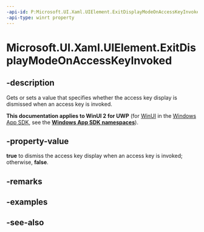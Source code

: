 ```yaml
---
-api-id: P:Microsoft.UI.Xaml.UIElement.ExitDisplayModeOnAccessKeyInvoked
-api-type: winrt property
---
```


<!-- Property syntax
public bool ExitDisplayModeOnAccessKeyInvoked { get;  set; }
-->

# Microsoft.UI.Xaml.UIElement.ExitDisplayModeOnAccessKeyInvoked

## -description
Gets or sets a value that specifies whether the access key display is dismissed when an access key is invoked.

**This documentation applies to WinUI 2 for UWP** (for [WinUI](/windows/apps/winui/winui3/) in the [Windows App SDK](/windows/apps/windows-app-sdk/), see the **[Windows App SDK namespaces](/windows/windows-app-sdk/api/winrt/)**).

## -property-value
**true** to dismiss the access key display when an access key is invoked; otherwise, **false**.

## -remarks

## -examples

## -see-also
